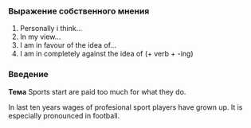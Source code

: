 ### Выражение собственного мнения
1. Personally i think...
2. In my view... 
3. I  am in favour of the idea of...
4. I am in completely against the idea of (+ verb + -ing)

### Введение
**Тема**
Sports start are paid too much for what they do.

In last ten years wages of profesional sport players have grown up. It is especially pronounced in football. 